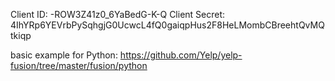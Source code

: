 Client ID: -ROW3Z41z0_6YaBedG-K-Q
Client Secret: 4IhYRp6YEVrbPySqhgjG0UcwcL4fQ0gaiqpHus2F8HeLMombCBreehtQvMQtkiqp

basic example for Python:
https://github.com/Yelp/yelp-fusion/tree/master/fusion/python